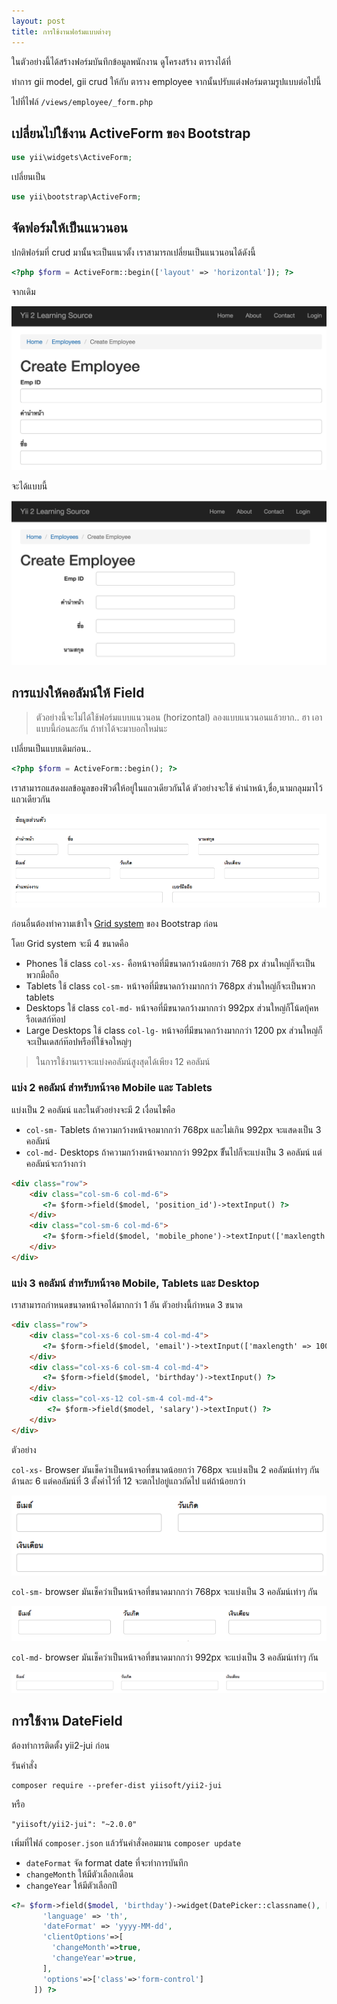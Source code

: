 ```yaml
---
layout: post
title: การใช้งานฟอร์มแบบต่างๆ
---
```


ในตัวอย่างนี้ได้สร้างฟอร์มบันทึกข้อมูลพนักงาน ดูโครงสร้าง ตารางได้ที่

ทำการ gii model, gii crud ให้กับ ตาราง employee จากนั้นปรับแต่งฟอร์มตามรูปแบบต่อไปนี้

ไปที่ไฟล์ `/views/employee/_form.php`

## เปลี่ยนไปใช้งาน ActiveForm ของ Bootstrap

```php
use yii\widgets\ActiveForm;
```
เปลี่ยนเป็น

```php
use yii\bootstrap\ActiveForm;
```

## จัดฟอร์มให้เป็นแนวนอน
ปกติฟอร์มที่ crud มานั้นจะเป็นแนวตั้ง เราสามารถเปลี่ยนเป็นแนวนอนได้ดังนี้
```php
<?php $form = ActiveForm::begin(['layout' => 'horizontal']); ?>
```
จากเดิม

![vertical](/img/vertical.png)

จะได้แบบนี้

![vertical](/img/horizontal.png)

## การแบ่งให้คอลัมน์ให้ Field
> ตัวอย่างนี้จะไม่ได้ใช้ฟอร์มแบบแนวนอน (horizontal) ลองแบบแนวนอนแล้วยาก.. ฮา เอาแบบนี้ก่อนละกัน ถ้าทำได้จะมาบอกใหม่นะ

เปลี่ยนเป็นแบบเดิมก่อน..
```php
<?php $form = ActiveForm::begin(); ?>
```

เราสามารถแสดงผลข้อมูลของฟิวด์ให้อยู่ในแถวเดียวกันได้ ตัวอย่างจะใช้ คำนำหน้า,ชื่อ,นามกลุมมาไว้แถวเดียวกัน

![แถวเดียวกัน](/img/form-inline.png)

ก่อนอื่นต้องทำความเข้าใจ [Grid system](http://getbootstrap.com/css/#grid) ของ Bootstrap ก่อน

โดย Grid system จะมี 4 ขนาดคือ
- Phones  ใช้ class `col-xs-` คือหน้าจอที่มีขนาดกว้างน้อยกว่า 768 px ส่วนใหญ่ก็จะเป็นพวกมือถือ
- Tablets  ใช้ class `col-sm-` หน้าจอที่มีขนาดกว้างมากกว่า 768px ส่วนใหญ่ก็จะเป็นพวก tablets
- Desktops  ใช้ class `col-md-` หน้าจอที่มีขนาดกว้างมากกว่า 992px  ส่วนใหญ่ก็โน้ดบุ้คหรือเดสก์ท๊อป
- Large Desktops  ใช้ class `col-lg-`  หน้าจอที่มีขนาดกว้างมากกว่า 1200 px ส่วนใหญ่ก็จะเป็นเดสก์ท๊อปหรือที่ใช้จอใหญ่ๆ

> ในการใช้งานเราจะแบ่งคอลัมน์สูงสุดได้เพียง 12 คอลัมน์

### แบ่ง 2 คอลัมน์ สำหรับหน้าจอ  Mobile และ Tablets

แบ่งเป็น 2 คอลัมน์ และในตัวอย่างจะมี 2 เงื่อนไขคือ
-  `col-sm-` Tablets ถ้าความกว้างหน้าจอมากกว่า 768px และไม่เกิน 992px จะแสดงเป็น 3 คอลัมน์
- `col-md-` Desktops ถ้าความกว้างหน้าจอมากกว่า 992px ขึั้นไปก็จะแบ่งเป็น 3 คอลัมน์ แต่คอลัมน์จะกว้างกว่า

```html
<div class="row">
    <div class="col-sm-6 col-md-6">
       <?= $form->field($model, 'position_id')->textInput() ?>
    </div>
    <div class="col-sm-6 col-md-6">
       <?= $form->field($model, 'mobile_phone')->textInput(['maxlength' => 20]) ?>
    </div>
</div>
```

### แบ่ง 3 คอลัมน์ สำหรับหน้าจอ Mobile, Tablets และ Desktop

เราสามารถกำหนดขนาดหน้าจอได้มากกว่า 1 อัน ตัวอย่างนี้กำหนด 3 ขนาด

```html
<div class="row">
    <div class="col-xs-6 col-sm-4 col-md-4">
       <?= $form->field($model, 'email')->textInput(['maxlength' => 100]) ?>
    </div>
    <div class="col-xs-6 col-sm-4 col-md-4">
       <?= $form->field($model, 'birthday')->textInput() ?>
    </div>
    <div class="col-xs-12 col-sm-4 col-md-4">
        <?= $form->field($model, 'salary')->textInput() ?>
    </div>
</div>
```

ตัวอย่าง

`col-xs-`  Browser มันเช็คว่าเป็นหน้าจอที่ขนาดน้อยกว่า 768px จะแบ่งเป็น 2 คอลัมน์เท่าๆ กันด้านละ 6 แต่คอลัมน์ที่ 3 ตั้งค่าไว้ที่ 12 จะตกไปอยู่แถวถัดไป
แต่ถ้าน้อยกว่า

![3 column](/img/3-1.png)

`col-sm-` browser มันเช็คว่าเป็นหน้าจอที่ขนาดมากกว่า 768px จะแบ่งเป็น 3 คอลัมน์เท่าๆ กัน

![3 column](/img/3.png)

 `col-md-` browser มันเช็คว่าเป็นหน้าจอที่ขนาดมากกว่า 992px จะแบ่งเป็น 3 คอลัมน์เท่าๆ กัน

 ![3 column](/img/3-full.png)


 ## การใช้งาน DateField

ต้องทำการติดตั้ง yii2-jui ก่อน

รันคำสั่ง

```
composer require --prefer-dist yiisoft/yii2-jui
```
หรือ

```
"yiisoft/yii2-jui": "~2.0.0"
```

เพิ่มที่ไฟล์ `composer.json` แล้วรันคำสั่งคอมมาน `composer update`
- `dateFormat` จัด format date ที่จะทำการบันทึก
- `changeMonth` ให้มีตัวเลือกเดือน
- `changeYear` ให้มีตัวเลือกปี


 ```php
 <?= $form->field($model, 'birthday')->widget(DatePicker::classname(), [
        'language' => 'th',
        'dateFormat' => 'yyyy-MM-dd',
        'clientOptions'=>[
          'changeMonth'=>true,
          'changeYear'=>true,
        ],
        'options'=>['class'=>'form-control']
      ]) ?>

```
